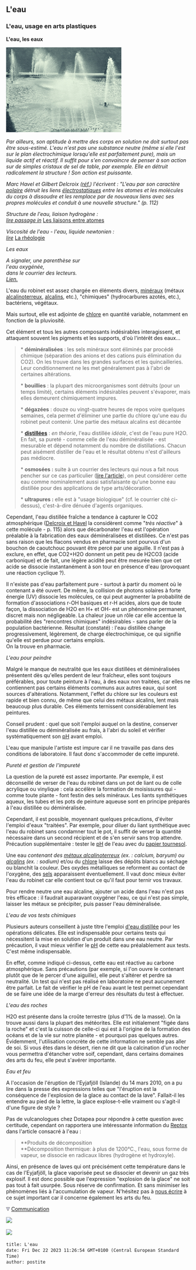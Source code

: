 ## L'eau
### L'eau, usage en arts plastiques
 **L'eau, les eaux**

![](images/trocafontaines3travaillerecolore.jpg)

_Par ailleurs, son aptitude à mettre des corps en solution ne doit surtout pas être sous-estimé. L'eau n'est pas une substance neutre (même si elle l'est sur le plan électrochimique lorsqu'elle est parfaitement pure), mais un liquide actif et réactif. Il suffit pour s'en convaincre de penser à son action sur de simples cristaux de sel de table, par exemple. Elle en détruit radicalement la structure ! Son action est puissante._

_Marc Havel et Gilbert Delcroix ([réf.](livres.html#delcroix)) l'écrivent : "_L'eau par son caractère [polaire](electronega.html#liaisonpolaire) détruit les liens [électrostatiques](electricite.html#electrostatique) entre les atomes et les molécules du corps à dissoudre et les remplace par de nouveaux liens avec ses propres molécules et conduit à une nouvelle structure._" (p. 112)_

_Structure de l'eau, liaison hydrogène :  
[lire passage in](liaisons.html#hydrogene)_ [Les liaisons entre atomes](liaisons.html#hydrogene)

_Viscosité de l'eau - l'eau, liquide newtonien :  
[lire](rheologie.html)_ [La rhéologie](rheologie.html)

_Les eaux_

_A signaler, une parenthèse sur  
l'eau oxygénée,  
dans le courrier des lecteurs.  
[Lien.](courrierdeslecteurs2011b050.html#20110607tg3)_

L'eau du robinet est assez chargée en éléments divers, [minéraux](selsmineraux.html) (métaux [alcalinoterreux](annexe1.html#alcalinoterreux), [alcalins](annexe1.html#metauxalcalinsnonalcalinoterreux), etc.), "chimiques" (hydrocarbures azotés, etc.), bactériens, végétaux.

Mais surtout, elle est adjointe de [chlore](blancssynthetiques.html#lechlore) en quantité variable, notamment en fonction de la pluviosité.

Cet élément et tous les autres composants indésirables interagissent, et attaquent souvent les pigments et les supports, d'où l'intérêt des eaux...

> \* **déminéralisées** : les sels minéraux sont éliminés par procédé chimique (séparation des anions et des cations puis élimination du CO2). On les trouve dans les grandes surfaces et les quincailleries. Leur conditionnement ne les met généralement pas à l'abri de certaines altérations.
> 
> \* **bouillies** : la plupart des microorganismes sont détruits (pour un temps limité), certains éléments indésirables peuvent s'évaporer, mais elles demeurent chimiquement impures.
> 
> \* **dégazées** : douze ou vingt-quatre heures de repos voire quelques semaines, cela permet d'éliminer une partie du chlore qu'une eau du robinet peut contenir. Une partie des métaux alcalins est décantée
> 
> \* **[distillées](distillationraffinage.html)** : _en théorie_, l'eau distillée _idéale_, c'est de l'eau pure H2O. En fait, sa pureté - comme celle de l'eau déminéralisée - est mesurable et dépend notamment du nombre de distillations. Chacun peut aisément distiller de l'eau et le résultat obtenu n'est d'ailleurs pas médiocre.
> 
> \* **osmosées :** suite à un courrier des lecteurs qui nous a fait nous pencher sur ce cas particulier ([lire l'article](courrierdeslecteurs2010c.html#20100921nm)), on peut considérer cette eau comme nominalement aussi satisfaisante qu'une bonne eau distillée pour des applications de type arts/décoration.
> 
> \* **ultrapures :** elle est à "usage biologique" (cf. le courrier cité ci-dessus), c'est-à-dire dénuée d'agents organiques.

Cependant, l'eau distillée fraîche a tendance à capturer le CO2 atmosphérique ([Delcroix et Havel](livres.html) la considèrent comme "_très réactive_" à cette molécule - p. 115) alors que décarbonater l'eau est l'opération préalable à la fabrication des eaux déminéralisées et distillées. Ce n'est pas sans raison que les flacons vendus en pharmacie sont pourvus d'un bouchon de caoutchouc pouvant être percé par une aiguille. Il n'est pas à exclure, en effet, que CO2+H2O donnent un petit peu de H2CO3 (acide carbonique) et de fait, une légère acidité peut être mesurée bien que cet acide se dissocie instantanément à son tour en présence d'eau (provoquant une réaction cyclique ?).

Il n'existe pas d'eau parfaitement pure - surtout à partir du moment où le contenant a été ouvert. De même, la collision de photons solaires à forte énergie (UV) dissocie les molécules, ce qui peut augmenter la probabilité de formation d'associations r-OH basiques et r-H acides, alors que de toute façon, la dissociation de H2O en H+ et OH- est un phénomène permanent, discret mais non négligeable. La chaleur joue un rôle car elle accentue la probabilité des "rencontres chimiques" indésirables - sans parler de la population bactérienne. Résultat (constaté) : l'eau distillée change progressivement, légèrement, de charge électrochimique, ce qui signifie qu'elle est perdue pour certains emplois.  
On la trouve en pharmacie.

_L'eau pour peindre_

Malgré le manque de neutralité que les eaux distillées et déminéralisées présentent dès qu'elles perdent de leur fraîcheur, elles sont toujours préférables, pour toute peinture à l'eau, à des eaux non traitées, car elles ne contiennent pas certains éléments communs aux autres eaux, qui sont sources d'altérations. Notamment, l'effet du chlore sur les couleurs est rapide et bien connu, de même que celui des métaux alcalins, lent mais beaucoup plus durable. Ces éléments ternissent considérablement les peintures.

Conseil prudent : quel que soit l'emploi auquel on la destine, conserver l'eau distillée ou déminéralisée au frais, à l'abri du soleil et vérifier systématiquement son [pH](ph.html) avant emploi.

L'eau que manipule l'artiste est impure car il ne travaille pas dans des conditions de laboratoire. Il faut donc s'accommoder de cette impureté.

_Pureté et gestion de l'impureté_

La question de la pureté est assez importante. Par exemple, il est déconseillé de verser de l'eau du robinet dans un pot de liant ou de colle acrylique ou vinylique : cela accélère la formation de moisissures qui - comme toute plante - font festin des sels minéraux. Les liants synthétiques aqueux, les tubes et les pots de peinture aqueuse sont en principe préparés à l'eau distillée ou déminéralisée.

Cependant, il est possible, moyennant quelques précautions, d'éviter l'emploi d'eaux "traitées". Par exemple, pour diluer du liant synthétique avec l'eau du robinet sans condamner tout le pot, il suffit de verser la quantité nécessaire dans un second récipient et de s'en servir sans trop attendre. Précaution supplémentaire : tester le [pH](ph.html) de l'eau avec du [papier tournesol](papiertournesol.html).

Une eau _contenant des [métaux alcalinoterreux](alcalinoterreux.html) (ex. : calcium, baryum) ou [alcalins](annexe1.html#metauxalcalinsnonalcalinoterreux) (ex. : sodium)_ et/ou du [chlore](blancssynthetiques.html#lechlore) laisse des dépôts blancs au séchage ou blanchit la couleur. Des oxydes métalliques se reforment au contact de l'oxygène, des [sels](formationdesels.html) apparaissent éventuellement. Il vaut donc mieux éviter l'eau du robinet car elle contient tout ce qu'il faut pour ternir vos travaux.

Pour rendre neutre une eau alcaline, ajouter un acide dans l'eau n'est pas très efficace : il faudrait auparavant oxygéner l'eau, ce qui n'est pas simple, laisser les métaux se précipiter, puis passer l'eau déminéralisée.

_L'eau de vos tests chimiques_

Plusieurs auteurs conseillent à juste titre l'emploi [d'eau distillée](eau.html#eaudistillee) pour les opérations délicates. Elle est indispensable pour certains tests qui nécessitent la mise en solution d'un produit dans une eau neutre. Par précaution, il vaut mieux vérifier le [pH](ph.html) de cette eau préalablement aux tests. C'est même indispensable.

En effet, comme indiqué ci-dessus, cette eau est réactive au carbone atmosphérique. Sans précautions (par exemple, si l'on ouvre le contenant plutôt que de le percer d'une aiguille), elle peut s'altérer et perdre sa neutralité. Un test qui n'est pas réalisé en laboratoire ne peut aucunement être parfait. Le fait de vérifier le pH de l'eau avant le test permet cependant de se faire une idée de la marge d'erreur des résultats du test à effectuer.

_L'eau des roches_

H2O est présente dans la croûte terrestre (plus d'1% de la masse). On la trouve aussi dans la plupart des météorites. Elle est initialement "figée dans la roche" et c'est la cuisson de celle-ci qui est à l'origine de la formation des océans et de la vie sur notre planète - et pourquoi pas quelques autres. Évidemment, l'utilisation concrète de cette information ne semble pas aller de soi. Si vous êtes dans le désert, rien ne dit que la calcination d'un rocher vous permettra d'étancher votre soif, cependant, dans certains domaines des arts du feu, elle peut s'avérer importante.

_Eau et feu_

A l'occasion de l'éruption de l'Eyjafjöll (Islande) du 14 mars 2010, on a pu lire dans la presse des expressions telles que "l'éruption est la conséquence de l'explosion de la glace au contact de la lave". Fallait-il les entendre au pied de la lettre, la glace explose-t-elle vraiment ou s'agit-il d'une figure de style ?

Pas de vulcanologues chez Dotapea pour répondre à cette question avec certitude, cependant on rapportera une intéressante information du [Reptox](liensutiles.html#csst) dans l'article consacré à l'eau :

> **Produits de décomposition  
> **Décomposition thermique: à plus de 1200°C., l'eau, sous forme de vapeur, se dissocie en radicaux libres (hydrogène et hydroxyle).

Ainsi, en présence de laves qui ont précisément cette température dans le cas de l'Eyjafjöll, la glace vaporisée peut se dissocier et devenir un gaz très explosif. Il est donc possible que l'expression "explosion de la glace" ne soit pas tout à fait usurpée. Sous réserve de confirmation. Et sans minimiser les phénomènes liés à l'accumulation de vapeur. N'hésitez pas à [nous écrire](ecrire.html) à ce sujet important car il concerne également les arts du feu.



![](images/flechebas.gif) [Communication](http://www.artrealite.com/annonceurs.htm) 

[![](https://cbonvin.fr/sites/regie.artrealite.com/visuels/campagne1.png)](index-2.html#20131014)

![](https://cbonvin.fr/sites/regie.artrealite.com/visuels/campagne2.png)
```
title: L'eau
date: Fri Dec 22 2023 11:26:54 GMT+0100 (Central European Standard Time)
author: postite
```
